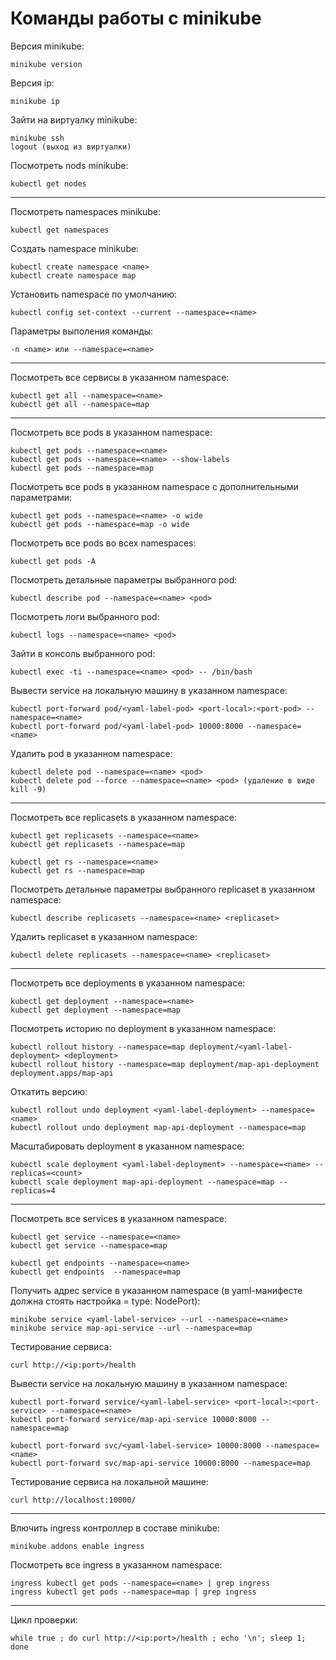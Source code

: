 # Команды работы с minikube

Версия minikube:

    minikube version

Версия ip:

    minikube ip

Зайти на виртуалку minikube:

    minikube ssh
    logout (выход из виртуалки)

Посмотреть nods minikube:

    kubectl get nodes

--------------------------------------------------------------------------------

Посмотреть namespaces minikube:

    kubectl get namespaces

Создать namespace minikube:

    kubectl create namespace <name>
    kubectl create namespace map

Установить namespace по умолчанию:

    kubectl config set-context --current --namespace=<name>

Параметры выполения команды:

    -n <name> или --namespace=<name>

--------------------------------------------------------------------------------

Посмотреть все сервисы в указанном namespace: 

    kubectl get all --namespace=<name>
    kubectl get all --namespace=map

--------------------------------------------------------------------------------

Посмотреть все pods в указанном namespace:

    kubectl get pods --namespace=<name>
    kubectl get pods --namespace=<name> --show-labels
    kubectl get pods --namespace=map

Посмотреть все pods в указанном namespace с дополнительными параметрами:

    kubectl get pods --namespace=<name> -o wide
    kubectl get pods --namespace=map -o wide

Посмотреть все pods во всех namespaces:

    kubectl get pods -A

Посмотреть детальные параметры выбранного pod:

    kubectl describe pod --namespace=<name> <pod>

Посмотреть логи выбранного pod:

    kubectl logs --namespace=<name> <pod>

Зайти в консоль выбранного pod:

    kubectl exec -ti --namespace=<name> <pod> -- /bin/bash

Вывести service на локальную машину в указанном namespace:

    kubectl port-forward pod/<yaml-label-pod> <port-local>:<port-pod> --namespace=<name>
    kubectl port-forward pod/<yaml-label-pod> 10000:8000 --namespace=<name>

Удалить pod в указанном namespace:

    kubectl delete pod --namespace=<name> <pod>
    kubectl delete pod --force --namespace=<name> <pod> (удаление в виде kill -9)

--------------------------------------------------------------------------------

Посмотреть все replicasets в указанном namespace:

    kubectl get replicasets --namespace=<name>
    kubectl get replicasets --namespace=map

    kubectl get rs --namespace=<name>
    kubectl get rs --namespace=map

Посмотреть детальные параметры выбранного replicaset в указанном namespace:

    kubectl describe replicasets --namespace=<name> <replicaset> 

Удалить replicaset в указанном namespace:

    kubectl delete replicasets --namespace=<name> <replicaset>

--------------------------------------------------------------------------------

Посмотреть все deployments в указанном namespace:

    kubectl get deployment --namespace=<name>
    kubectl get deployment --namespace=map

Посмотреть историю по deployment в указанном namespace:

    kubectl rollout history --namespace=map deployment/<yaml-label-deployment> <deployment>
    kubectl rollout history --namespace=map deployment/map-api-deployment deployment.apps/map-api

Откатить версию:

    kubectl rollout undo deployment <yaml-label-deployment> --namespace=<name>
    kubectl rollout undo deployment map-api-deployment --namespace=map

Масштабировать deployment в указанном namespace:

    kubectl scale deployment <yaml-label-deployment> --namespace=<name> --replicas=<count>
    kubectl scale deployment map-api-deployment --namespace=map --replicas=4

--------------------------------------------------------------------------------

Посмотреть все services в указанном namespace:

    kubectl get service --namespace=<name>
    kubectl get service --namespace=map

    kubectl get endpoints --namespace=<name>
    kubectl get endpoints  --namespace=map

Получить адрес service в указанном namespace (в yaml-манифесте должна стоять настройка = type: NodePort):

    minikube service <yaml-label-service> --url --namespace=<name>
    minikube service map-api-service --url --namespace=map

Тестирование сервиса:

    curl http://<ip:port>/health

Вывести service на локальную машину в указанном namespace:

    kubectl port-forward service/<yaml-label-service> <port-local>:<port-service> --namespace=<name>
    kubectl port-forward service/map-api-service 10000:8000 --namespace=map

    kubectl port-forward svc/<yaml-label-service> 10000:8000 --namespace=<name>
    kubectl port-forward svc/map-api-service 10000:8000 --namespace=map

Тестирование сервиса на локальной машине:

    curl http://localhost:10000/

--------------------------------------------------------------------------------

Влючить ingress контроллер в составе minikube:

    minikube addons enable ingress

Посмотреть все ingress в указанном namespace:

    ingress kubectl get pods --namespace=<name> | grep ingress
    ingress kubectl get pods --namespace=map | grep ingress

--------------------------------------------------------------------------------

Цикл проверки:

    while true ; do curl http://<ip:port>/health ; echo '\n'; sleep 1; done
